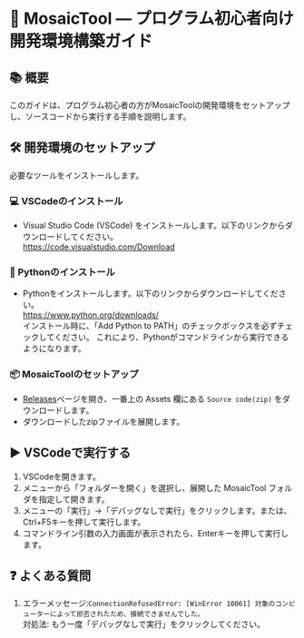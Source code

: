 # 🌟 MosaicTool — プログラム初心者向け開発環境構築ガイド  
## 📚 概要  
このガイドは、プログラム初心者の方がMosaicToolの開発環境をセットアップし、ソースコードから実行する手順を説明します。  
## 🛠️ 開発環境のセットアップ  
必要なツールをインストールします。  

### 💻 VSCodeのインストール  
- Visual Studio Code (VSCode) をインストールします。以下のリンクからダウンロードしてください。  
https://code.visualstudio.com/Download  

### 🐍 Pythonのインストール  
- Pythonをインストールします。以下のリンクからダウンロードしてください。  
https://www.python.org/downloads/  
インストール時に、「Add Python to PATH」のチェックボックスを必ずチェックしてください。 これにより、Pythonがコマンドラインから実行できるようになります。  

### 📦 MosaicToolのセットアップ  
  - [Releases](https://github.com/umyuu/MosaicTool/releases)ページを開き、一番上の Assets 欄にある `Source code(zip)` をダウンロードします。  
  - ダウンロードしたzipファイルを展開します。  

## ▶️ VSCodeで実行する  
  1. VSCodeを開きます。  
  1. メニューから「フォルダーを開く」を選択し、展開した MosaicTool フォルダを指定して開きます。  
  1. メニューの「実行」→「デバッグなしで実行」をクリックします。または、Ctrl+F5キーを押して実行します。  
  1. コマンドライン引数の入力画面が表示されたら、Enterキーを押して実行します。  

## ❓ よくある質問  
1. エラーメッセージ:`ConnectionRefusedError: [WinError 10061] 対象のコンピューターによって拒否されたため、接続できませんでした。`  
対処法: もう一度「デバッグなしで実行」をクリックしてください。  
